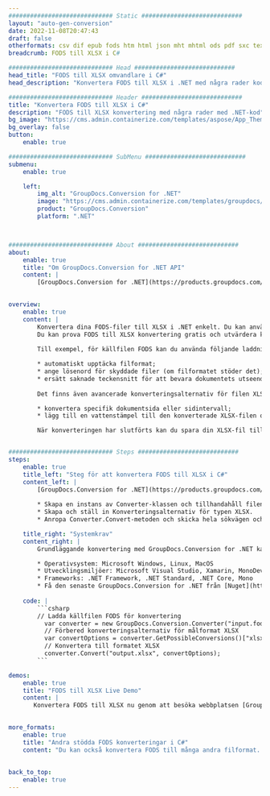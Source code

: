 ```yaml
---
############################# Static ############################
layout: "auto-gen-conversion"
date: 2022-11-08T20:47:43
draft: false
otherformats: csv dif epub fods htm html json mht mhtml ods pdf sxc tex tsv xlam xls xlsb xlsm xlsx xlt xltm xltx xml xps
breadcrumb: FODS till XLSX i C#

############################# Head ############################
head_title: "FODS till XLSX omvandlare i C#"
head_description: "Konvertera FODS till XLSX i .NET med några rader kod. Använd GroupDocs Document Conversion API för att konvertera över 160 filformat."

############################# Header ############################
title: "Konvertera FODS till XLSX i C#"
description: "FODS till XLSX konvertering med några rader med .NET-kod"
bg_image: "https://cms.admin.containerize.com/templates/aspose/App_Themes/V3/images/bg/header1.png"
bg_overlay: false
button:
    enable: true

############################# SubMenu ############################
submenu:
    enable: true

    left:
        img_alt: "GroupDocs.Conversion for .NET"
        image: "https://cms.admin.containerize.com/templates/groupdocs/images/product-logos/90x90-noborder/groupdocs-conversion-net.png"
        product: "GroupDocs.Conversion"
        platform: ".NET"



############################# About ############################
about:
    enable: true
    title: "Om GroupDocs.Conversion for .NET API"
    content: |
        [GroupDocs.Conversion for .NET](https://products.groupdocs.com/conversion/net/) kan användas för att konvertera Microsoft Word, Excel, PowerPoint, PDF, Visio och andra format. GroupDocs.Conversion är ett fristående API som är lämpligt för back-end och interna system där hög prestanda krävs. Det beror inte på någon programvara som Microsoft eller Open Office.
    

overview:
    enable: true
    content: |
        Konvertera dina FODS-filer till XLSX i .NET enkelt. Du kan använda bara ett par C# kodrader i valfri plattform som du vill, som - Windows, Linux, macOS.
        Du kan prova FODS till XLSX konvertering gratis och utvärdera konverteringsresultatens kvalitet. Tillsammans med enkla filkonverteringsscenarier kan du prova mer avancerade alternativ för att ladda källfilen FODS och för att spara resultatet XLSX. 
        
        Till exempel, för källfilen FODS kan du använda följande laddningsalternativ:

        * automatiskt upptäcka filformat;
        * ange lösenord för skyddade filer (om filformatet stöder det);
        * ersätt saknade teckensnitt för att bevara dokumentets utseende.
        
        Det finns även avancerade konverteringsalternativ för filen XLSX:

        * konvertera specifik dokumentsida eller sidintervall;
        * lägg till en vattenstämpel till den konverterade XLSX-filen och många fler.

        När konverteringen har slutförts kan du spara din XLSX-fil till den lokala filsökvägen eller någon tredje parts lagring som FTP, Amazon S3, Google Drive, Dropbox etc. Observera - för att konvertera FODS till {{ TO}} det finns inget behov av någon ytterligare programvara installerad - som MS Office, Open Office, Adobe Acrobat Reader etc.


############################# Steps ############################
steps:
    enable: true
    title_left: "Steg för att konvertera FODS till XLSX i C#"
    content_left: |
        [GroupDocs.Conversion for .NET](https://products.groupdocs.com/conversion/net/) gör det enkelt för utvecklare att konvertera en FODS-fil till XLSX med några rader kod.
        
        * Skapa en instans av Converter-klassen och tillhandahåll filen FODS med den fullständiga sökvägen
        * Skapa och ställ in Konverteringsalternativ för typen XLSX.
        * Anropa Converter.Convert-metoden och skicka hela sökvägen och formatet (XLSX) som en parameter

    title_right: "Systemkrav"
    content_right: |
        Grundläggande konvertering med GroupDocs.Conversion for .NET kan göras med bara några enkla steg. Våra API:er stöds på alla större plattformar och operativsystem. Innan du kör koden nedan, se till att du har följande förutsättningar installerade på ditt system.

        * Operativsystem: Microsoft Windows, Linux, MacOS
        * Utvecklingsmiljöer: Microsoft Visual Studio, Xamarin, MonoDevelop
        * Frameworks: .NET Framework, .NET Standard, .NET Core, Mono
        * Få den senaste GroupDocs.Conversion for .NET från [Nuget](https://www.nuget.org/packages/groupdocs.conversion)
         
    code: |
        ```csharp    
        // Ladda källfilen FODS för konvertering
          var converter = new GroupDocs.Conversion.Converter("input.fods");
          // Förbered konverteringsalternativ för målformat XLSX
          var convertOptions = converter.GetPossibleConversions()["xlsx"].ConvertOptions;
          // Konvertera till formatet XLSX
          converter.Convert("output.xlsx", convertOptions);
        ```

demos:
    enable: true
    title: "FODS till XLSX Live Demo"
    content: |
       Konvertera FODS till XLSX nu genom att besöka webbplatsen [GroupDocs.Conversion App](https://products.groupdocs.app/conversion/family). Onlinedemo har följande fördelar
          

more_formats:
    enable: true
    title: "Andra stödda FODS konverteringar i C#"
    content: "Du kan också konvertera FODS till många andra filformat. Se listan nedan."
       
       
back_to_top:
    enable: true
---
```

